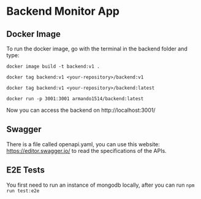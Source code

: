 # Backend Monitor App


## Docker Image

To run the docker image, go with the terminal in the backend folder and type:

```docker image build -t backend:v1 .```

```docker tag backend:v1 <your-repository>/backend:v1```

```docker tag backend:v1 <your-repository>/backend:latest```

```docker run -p 3001:3001 armando1514/backend:latest ```

Now you can access the backend on http://localhost:3001/

## Swagger
There is a file called openapi.yaml, you can use this website: https://editor.swagger.io/ to read the specifications of the APIs.

## E2E Tests

You first need to run an instance of mongodb locally,
after you can run ```npm run test:e2e```